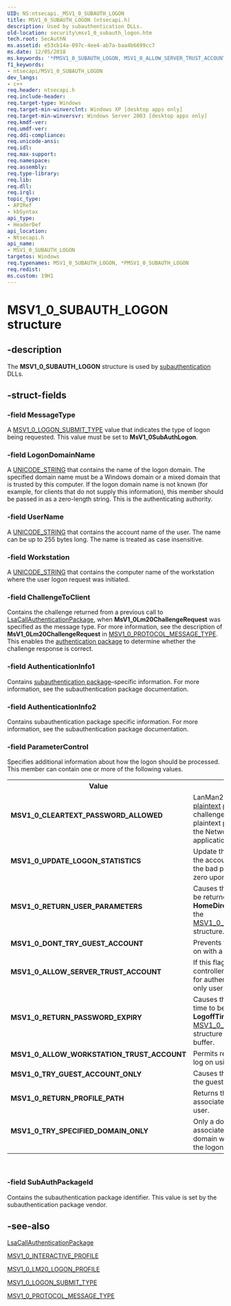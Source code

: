 ```yaml
---
UID: NS:ntsecapi._MSV1_0_SUBAUTH_LOGON
title: MSV1_0_SUBAUTH_LOGON (ntsecapi.h)
description: Used by subauthentication DLLs.
old-location: security\msv1_0_subauth_logon.htm
tech.root: SecAuthN
ms.assetid: e53cb14a-097c-4ee4-ab7a-baa4b6699cc7
ms.date: 12/05/2018
ms.keywords: '*PMSV1_0_SUBAUTH_LOGON, MSV1_0_ALLOW_SERVER_TRUST_ACCOUNT, MSV1_0_ALLOW_WORKSTATION_TRUST_ACCOUNT, MSV1_0_CLEARTEXT_PASSWORD_ALLOWED, MSV1_0_DONT_TRY_GUEST_ACCOUNT, MSV1_0_RETURN_PASSWORD_EXPIRY, MSV1_0_RETURN_PROFILE_PATH, MSV1_0_RETURN_USER_PARAMETERS, MSV1_0_SUBAUTH_LOGON, MSV1_0_SUBAUTH_LOGON structure [Security], MSV1_0_TRY_GUEST_ACCOUNT_ONLY, MSV1_0_TRY_SPECIFIED_DOMAIN_ONLY, MSV1_0_UPDATE_LOGON_STATISTICS, PMSV1_0_SUBAUTH_LOGON, PMSV1_0_SUBAUTH_LOGON structure pointer [Security], _lsa_msv1_0_subauth_logon, ntsecapi/MSV1_0_SUBAUTH_LOGON, ntsecapi/PMSV1_0_SUBAUTH_LOGON, security.msv1_0_subauth_logon'
f1_keywords:
- ntsecapi/MSV1_0_SUBAUTH_LOGON
dev_langs:
- c++
req.header: ntsecapi.h
req.include-header: 
req.target-type: Windows
req.target-min-winverclnt: Windows XP [desktop apps only]
req.target-min-winversvr: Windows Server 2003 [desktop apps only]
req.kmdf-ver: 
req.umdf-ver: 
req.ddi-compliance: 
req.unicode-ansi: 
req.idl: 
req.max-support: 
req.namespace: 
req.assembly: 
req.type-library: 
req.lib: 
req.dll: 
req.irql: 
topic_type:
- APIRef
- kbSyntax
api_type:
- HeaderDef
api_location:
- Ntsecapi.h
api_name:
- MSV1_0_SUBAUTH_LOGON
targetos: Windows
req.typenames: MSV1_0_SUBAUTH_LOGON, *PMSV1_0_SUBAUTH_LOGON
req.redist: 
ms.custom: 19H1
---
```


# MSV1_0_SUBAUTH_LOGON structure


## -description


The <b>MSV1_0_SUBAUTH_LOGON</b> structure is used by <a href="https://docs.microsoft.com/windows/desktop/SecGloss/s-gly">subauthentication</a> DLLs.


## -struct-fields




### -field MessageType

A 
						<a href="https://docs.microsoft.com/windows/desktop/api/ntsecapi/ne-ntsecapi-msv1_0_logon_submit_type">MSV1_0_LOGON_SUBMIT_TYPE</a> value that indicates the type of logon being requested. This value must be set to <b>MsV1_0SubAuthLogon</b>.


### -field LogonDomainName

A <a href="https://docs.microsoft.com/windows/desktop/api/subauth/ns-subauth-unicode_string">UNICODE_STRING</a> that contains the name of the logon domain. The specified domain name must be a Windows domain or a mixed domain that is trusted by this computer. If the logon domain name is not known (for example, for clients that do not supply this information), this member should be passed in as a zero-length string. This is the authenticating authority.


### -field UserName

A <a href="https://docs.microsoft.com/windows/desktop/api/subauth/ns-subauth-unicode_string">UNICODE_STRING</a> that contains the account name of the user. The name can be up to 255 bytes long. The name is treated as case insensitive.


### -field Workstation

A <a href="https://docs.microsoft.com/windows/desktop/api/subauth/ns-subauth-unicode_string">UNICODE_STRING</a> that contains the computer name of the workstation where the user logon request was initiated.


### -field ChallengeToClient

Contains the challenge returned from a previous call to 
<a href="https://docs.microsoft.com/windows/desktop/api/ntsecapi/nf-ntsecapi-lsacallauthenticationpackage">LsaCallAuthenticationPackage</a>, when <b>MsV1_0Lm20ChallengeRequest</b> was specified as the message type. For more information, see the description of <b>MsV1_0Lm20ChallengeRequest</b> in 
<a href="https://docs.microsoft.com/windows/desktop/api/ntsecapi/ne-ntsecapi-msv1_0_protocol_message_type">MSV1_0_PROTOCOL_MESSAGE_TYPE</a>. This enables the <a href="https://docs.microsoft.com/windows/desktop/SecGloss/a-gly">authentication package</a> to determine whether the challenge response is correct.


### -field AuthenticationInfo1

Contains <a href="https://docs.microsoft.com/windows/desktop/SecGloss/s-gly">subauthentication package</a>–specific information. For more information, see the subauthentication package documentation.


### -field AuthenticationInfo2

Contains subauthentication package specific information. For more information, see the subauthentication package documentation.


### -field ParameterControl

Specifies additional information about how the logon should be processed. This member can contain one or more of the following values.

<table>
<tr>
<th>Value</th>
<th>Meaning</th>
</tr>
<tr>
<td width="40%"><a id="MSV1_0_CLEARTEXT_PASSWORD_ALLOWED"></a><a id="msv1_0_cleartext_password_allowed"></a><dl>
<dt><b>MSV1_0_CLEARTEXT_PASSWORD_ALLOWED</b></dt>
</dl>
</td>
<td width="60%">
LanMan2.0 or LanMan1.0 send a <a href="https://docs.microsoft.com/windows/desktop/SecGloss/p-gly">plaintext</a> password instead of a challenge response. To allow plaintext passwords to be used in the NetworkLogon message, an application must supply this flag.

</td>
</tr>
<tr>
<td width="40%"><a id="MSV1_0_UPDATE_LOGON_STATISTICS"></a><a id="msv1_0_update_logon_statistics"></a><dl>
<dt><b>MSV1_0_UPDATE_LOGON_STATISTICS</b></dt>
</dl>
</td>
<td width="60%">
Update the logon statistics for the account. If this flag is not set, the bad password count is set to zero upon successful logon.

</td>
</tr>
<tr>
<td width="40%"><a id="MSV1_0_RETURN_USER_PARAMETERS"></a><a id="msv1_0_return_user_parameters"></a><dl>
<dt><b>MSV1_0_RETURN_USER_PARAMETERS</b></dt>
</dl>
</td>
<td width="60%">
Causes the user parameters to be returned in the <b>HomeDirectoryDrive</b> member of the 
<a href="https://docs.microsoft.com/windows/desktop/api/ntsecapi/ns-ntsecapi-msv1_0_interactive_profile">MSV1_0_INTERACTIVE_PROFILE</a> structure.

</td>
</tr>
<tr>
<td width="40%"><a id="MSV1_0_DONT_TRY_GUEST_ACCOUNT"></a><a id="msv1_0_dont_try_guest_account"></a><dl>
<dt><b>MSV1_0_DONT_TRY_GUEST_ACCOUNT</b></dt>
</dl>
</td>
<td width="60%">
Prevents the user from logging on with a guest account.

</td>
</tr>
<tr>
<td width="40%"><a id="MSV1_0_ALLOW_SERVER_TRUST_ACCOUNT"></a><a id="msv1_0_allow_server_trust_account"></a><dl>
<dt><b>MSV1_0_ALLOW_SERVER_TRUST_ACCOUNT</b></dt>
</dl>
</td>
<td width="60%">
If this flag is set, domain controller accounts can be used for authentication; otherwise, only user accounts can be used.

</td>
</tr>
<tr>
<td width="40%"><a id="MSV1_0_RETURN_PASSWORD_EXPIRY"></a><a id="msv1_0_return_password_expiry"></a><dl>
<dt><b>MSV1_0_RETURN_PASSWORD_EXPIRY</b></dt>
</dl>
</td>
<td width="60%">
Causes the password expiration time to be returned in the <b>LogoffTime</b> member of the 
<a href="https://docs.microsoft.com/windows/desktop/api/ntsecapi/ns-ntsecapi-msv1_0_lm20_logon_profile">MSV1_0_LM20_LOGON_PROFILE</a> structure returned in the output buffer.

</td>
</tr>
<tr>
<td width="40%"><a id="MSV1_0_ALLOW_WORKSTATION_TRUST_ACCOUNT"></a><a id="msv1_0_allow_workstation_trust_account"></a><dl>
<dt><b>MSV1_0_ALLOW_WORKSTATION_TRUST_ACCOUNT</b></dt>
</dl>
</td>
<td width="60%">
 Permits remote-boot clients to log on using a computer account.

</td>
</tr>
<tr>
<td width="40%"><a id="MSV1_0_TRY_GUEST_ACCOUNT_ONLY"></a><a id="msv1_0_try_guest_account_only"></a><dl>
<dt><b>MSV1_0_TRY_GUEST_ACCOUNT_ONLY</b></dt>
</dl>
</td>
<td width="60%">
Causes the user to log on using the guest account.

</td>
</tr>
<tr>
<td width="40%"><a id="MSV1_0_RETURN_PROFILE_PATH"></a><a id="msv1_0_return_profile_path"></a><dl>
<dt><b>MSV1_0_RETURN_PROFILE_PATH</b></dt>
</dl>
</td>
<td width="60%">
Returns the profile path associated with the logged on user.

</td>
</tr>
<tr>
<td width="40%"><a id="MSV1_0_TRY_SPECIFIED_DOMAIN_ONLY"></a><a id="msv1_0_try_specified_domain_only"></a><dl>
<dt><b>MSV1_0_TRY_SPECIFIED_DOMAIN_ONLY</b></dt>
</dl>
</td>
<td width="60%">
 Only a domain controller associated with the specified domain will attempt to validate the logon request.

</td>
</tr>
</table>
 


### -field SubAuthPackageId

Contains the subauthentication package identifier. This value is set by the subauthentication package vendor.


## -see-also




<a href="https://docs.microsoft.com/windows/desktop/api/ntsecapi/nf-ntsecapi-lsacallauthenticationpackage">LsaCallAuthenticationPackage</a>



<a href="https://docs.microsoft.com/windows/desktop/api/ntsecapi/ns-ntsecapi-msv1_0_interactive_profile">MSV1_0_INTERACTIVE_PROFILE</a>



<a href="https://docs.microsoft.com/windows/desktop/api/ntsecapi/ns-ntsecapi-msv1_0_lm20_logon_profile">MSV1_0_LM20_LOGON_PROFILE</a>



<a href="https://docs.microsoft.com/windows/desktop/api/ntsecapi/ne-ntsecapi-msv1_0_logon_submit_type">MSV1_0_LOGON_SUBMIT_TYPE</a>



<a href="https://docs.microsoft.com/windows/desktop/api/ntsecapi/ne-ntsecapi-msv1_0_protocol_message_type">MSV1_0_PROTOCOL_MESSAGE_TYPE</a>
 

 

